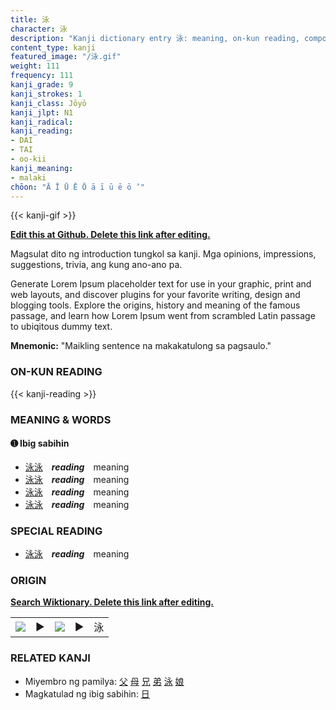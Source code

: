 ```yaml
---
title: 泳
character: 泳
description: "Kanji dictionary entry 泳: meaning, on-kun reading, compounds, origin, related kanji"
content_type: kanji
featured_image: "/泳.gif"
weight: 111
frequency: 111
kanji_grade: 9
kanji_strokes: 1
kanji_class: Jōyō
kanji_jlpt: N1
kanji_radical: 
kanji_reading: 
- DAI
- TAI
- oo-kii
kanji_meaning:
- malaki
chōon: "Ā Ī Ū Ē Ō ā ī ū ē ō ’"
---
```

[//]: # (Don't edit the line below. Kanji animated GIF code is automatically generated.)
{{< kanji-gif >}}

[//]: # (Edit below this line.)

**[Edit this at Github. Delete this link after editing.](https://github.com/tim0g/tim/tree/main/content/kanji/泳/index.md)**

Magsulat dito ng introduction tungkol sa kanji. Mga opinions, impressions, suggestions, trivia, ang kung ano-ano pa.

Generate Lorem Ipsum placeholder text for use in your graphic, print and web layouts, and discover plugins for your favorite writing, design and blogging tools. Explore the origins, history and meaning of the famous passage, and learn how Lorem Ipsum went from scrambled Latin passage to ubiqitous dummy text.
 
**Mnemonic:** "Maikling sentence na makakatulong sa pagsaulo."

### ON-KUN READING

[//]: # (Don't edit the line below. ON-KUN READING code is automatically generated.)
{{< kanji-reading >}}

### MEANING & WORDS

#### ➊ **Ibig sabihin**
  - [泳](../泳)[泳](../泳)　***reading***　meaning
  - [泳](../泳)[泳](../泳)　***reading***　meaning
  - [泳](../泳)[泳](../泳)　***reading***　meaning
  - [泳](../泳)[泳](../泳)　***reading***　meaning

### SPECIAL READING
  - [泳](../泳)[泳](../泳)　***reading***　meaning

### ORIGIN

**[Search Wiktionary. Delete this link after editing.](https://wiktionary.org/wiki/泳)**
<table class="kanji-table"><tr><td>
<img src="60px-泳-bronze.svg.png">
</td><td>▶</td><td>
<img src="60px-泳-oracle.svg.png">
</td><td>▶</td>
<td class="kanji-origin">泳</td>
</tr></table>

### RELATED KANJI
- Miyembro ng pamilya: [父](../父) [母](../母) [兄](../兄) [弟](../弟) [泳](../泳) [娘](../娘)
- Magkatulad ng ibig sabihin: [日](../日)
